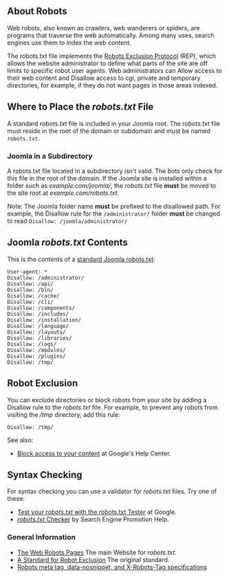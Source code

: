 <!-- Filename: Robots.txt_file / Display title: Robots.txt file -->

## About Robots

Web robots, also known as crawlers, web wanderers or spiders, are
programs that traverse the web automatically. Among many uses, search
engines use them to index the web content.

The robots.txt file implements the
<a href="https://en.wikipedia.org/wiki/Robots_exclusion_standard"
class="extiw" title="wp:Robots exclusion standard">Robots Exclusion
Protocol</a> (REP), which allows the website administrator to define
what parts of the site are off limits to specific robot user agents. Web
administrators can Allow access to their web content and Disallow access
to cgi, private and temporary directories, for example, if they do not
want pages in those areas indexed.

## Where to Place the *robots.txt* File

A standard *robots.txt* file is included in your Joomla root. The
*robots.txt* file must reside in the root of the domain or subdomain and
must be named `robots.txt`.

### Joomla in a Subdirectory

A robots.txt file located in a subdirectory isn't valid. The bots only
check for this file in the root of the domain. If the Joomla site is
installed within a folder such as *example.com/joomla/*, the
*robots.txt* file **must** be moved to the site root at
*example.com/robots.txt*.

Note: The Joomla folder name **must** be prefixed to the disallowed
path. For example, the Disallow rule for the `/administrator/` folder
**must** be changed to read `Disallow: /joomla/administrator/`

## Joomla *robots.txt* Contents

This is the contents of a <a
href="https://github.com/joomla/joomla-cms/blob/4.2-dev/robots.txt.dist"
class="external text" target="_blank"
rel="nofollow noreferrer noopener">standard Joomla robots.txt</a>:

    User-agent: *
    Disallow: /administrator/
    Disallow: /api/
    Disallow: /bin/
    Disallow: /cache/
    Disallow: /cli/
    Disallow: /components/
    Disallow: /includes/
    Disallow: /installation/
    Disallow: /language/
    Disallow: /layouts/
    Disallow: /libraries/
    Disallow: /logs/
    Disallow: /modules/
    Disallow: /plugins/
    Disallow: /tmp/

## Robot Exclusion

You can exclude directories or block robots from your site by adding a
Disallow rule to the *robots.txt* file. For example, to prevent any
robots from visiting the */tmp* directory, add this rule:

    Disallow: /tmp/

See also:

- <a
  href="https://support.google.com/webmasters/topic/4598466?hl=en&amp;ref_topic=9427949"
  class="external text" target="_blank"
  rel="nofollow noreferrer noopener">Block access to your content</a> at
  Google's Help Center.

## Syntax Checking

For syntax checking you can use a validator for *robots.txt* files. Try
one of these:

- <a href="https://support.google.com/webmasters/answer/6062598"
  class="external text" target="_blank"
  rel="nofollow noreferrer noopener">Test your <em>robots.txt</em> with
  the robots.txt Tester</a> at Google.
- <a
  href="http://www.searchenginepromotionhelp.com/m/robots-text-tester/robots-checker.php"
  class="external text" target="_blank"
  rel="nofollow noreferrer noopener"><em>robots.txt</em> Checker</a> by
  Search Engine Promotion Help.

### General Information

- <a href="http://www.robotstxt.org/" class="external text"
  target="_blank" rel="nofollow noreferrer noopener">The Web Robots
  Pages</a> The main Website for *robots.txt*.
- <a href="http://www.robotstxt.org/orig.html" class="external text"
  target="_blank" rel="nofollow noreferrer noopener">A Standard for Robot
  Exclusion</a> The original standard.
- <a
  href="https://developers.google.com/search/docs/advanced/robots/robots_meta_tag"
  class="external text" target="_blank"
  rel="nofollow noreferrer noopener">Robots meta tag, data-nosnippet, and
  X-Robots-Tag specifications</a>
